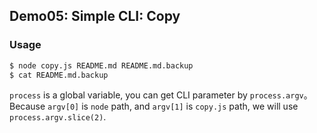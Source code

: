 ## Demo05: Simple CLI: Copy

### Usage

```bash
$ node copy.js README.md README.md.backup
$ cat README.md.backup
```

`process` is a global variable, you can get CLI parameter by `process.argv`。Because `argv[0]` is `node` path, and `argv[1]` is `copy.js` path, we will use `process.argv.slice(2)`.
